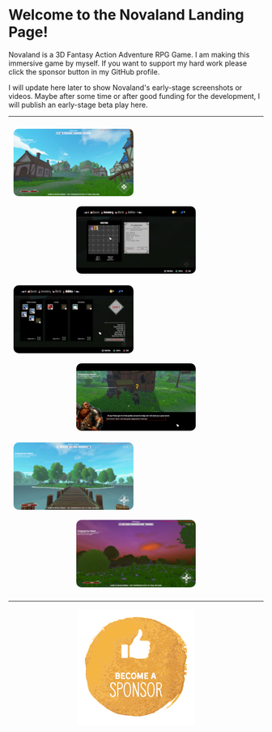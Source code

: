 # Welcome to the Novaland Landing Page!
<p>Novaland is a 3D Fantasy Action Adventure RPG Game. I am making this immersive game by myself. If you want to support my hard work please click the sponsor button in my GitHub profile.</p>
<p>I will update here later to show Novaland's early-stage screenshots or videos. Maybe after some time or after good funding for the development, I will publish an early-stage beta play here.</p>
<hr/>
<div align="center">
  <img src="https://raw.githubusercontent.com/canci/NovalandLanding/main/files/1.png?raw=true" width="47%" style="border-radius:10px; margin:10px;" align="left"/>
  <img src="https://raw.githubusercontent.com/canci/NovalandLanding/main/files/2.png?raw=true" width="47%" style="border-radius:10px; margin:10px;"/>
  
  <img src="https://raw.githubusercontent.com/canci/NovalandLanding/main/files/3.png?raw=true" width="47%" style="border-radius:10px; margin:10px;" align="left"/>
  <img src="https://raw.githubusercontent.com/canci/NovalandLanding/main/files/4.png?raw=true" width="47%" style="border-radius:10px; margin:10px;"/>
  
  <img src="https://raw.githubusercontent.com/canci/NovalandLanding/main/files/5.png?raw=true" width="47%" style="border-radius:10px; margin:10px;" align="left"/>
  <img src="https://raw.githubusercontent.com/canci/NovalandLanding/main/files/6.png?raw=true" width="47%" style="border-radius:10px; margin:10px;"/>
</div>
<hr/>
<div align="center>
  <p align="center">
  <center>
    <a href="https://github.com/sponsors/canci" align="center"><img src="https://raw.githubusercontent.com/canci/NovalandLanding/main/files/sponsor.png?raw=true"/></a>
  </center>
  </p>
</p>
